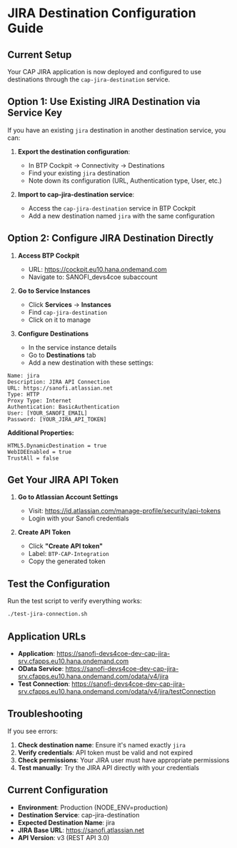 # JIRA Destination Configuration Guide

## Current Setup
Your CAP JIRA application is now deployed and configured to use destinations through the `cap-jira-destination` service.

## Option 1: Use Existing JIRA Destination via Service Key

If you have an existing `jira` destination in another destination service, you can:

1. **Export the destination configuration**:
   - In BTP Cockpit → Connectivity → Destinations
   - Find your existing `jira` destination
   - Note down its configuration (URL, Authentication type, User, etc.)

2. **Import to cap-jira-destination service**:
   - Access the `cap-jira-destination` service in BTP Cockpit
   - Add a new destination named `jira` with the same configuration

## Option 2: Configure JIRA Destination Directly

1. **Access BTP Cockpit**
   - URL: https://cockpit.eu10.hana.ondemand.com
   - Navigate to: SANOFI_devs4coe subaccount

2. **Go to Service Instances**
   - Click **Services** → **Instances**
   - Find `cap-jira-destination`
   - Click on it to manage

3. **Configure Destinations**
   - In the service instance details
   - Go to **Destinations** tab
   - Add a new destination with these settings:

```
Name: jira
Description: JIRA API Connection
URL: https://sanofi.atlassian.net
Type: HTTP
Proxy Type: Internet
Authentication: BasicAuthentication
User: [YOUR_SANOFI_EMAIL]
Password: [YOUR_JIRA_API_TOKEN]
```

**Additional Properties:**
```
HTML5.DynamicDestination = true
WebIDEEnabled = true
TrustAll = false
```

## Get Your JIRA API Token

1. **Go to Atlassian Account Settings**
   - Visit: https://id.atlassian.com/manage-profile/security/api-tokens
   - Login with your Sanofi credentials

2. **Create API Token**
   - Click **"Create API token"**
   - Label: `BTP-CAP-Integration`
   - Copy the generated token

## Test the Configuration

Run the test script to verify everything works:

```bash
./test-jira-connection.sh
```

## Application URLs

- **Application**: https://sanofi-devs4coe-dev-cap-jira-srv.cfapps.eu10.hana.ondemand.com
- **OData Service**: https://sanofi-devs4coe-dev-cap-jira-srv.cfapps.eu10.hana.ondemand.com/odata/v4/jira
- **Test Connection**: https://sanofi-devs4coe-dev-cap-jira-srv.cfapps.eu10.hana.ondemand.com/odata/v4/jira/testConnection

## Troubleshooting

If you see errors:
1. **Check destination name**: Ensure it's named exactly `jira`
2. **Verify credentials**: API token must be valid and not expired
3. **Check permissions**: Your JIRA user must have appropriate permissions
4. **Test manually**: Try the JIRA API directly with your credentials

## Current Configuration

- **Environment**: Production (NODE_ENV=production)
- **Destination Service**: cap-jira-destination
- **Expected Destination Name**: jira
- **JIRA Base URL**: https://sanofi.atlassian.net
- **API Version**: v3 (REST API 3.0)
